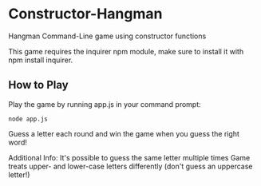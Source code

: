 # Constructor-Hangman

Hangman Command-Line game using constructor functions

This game requires the inquirer npm module, make sure to install it with npm install inquirer.

## How to Play
Play the game by running app.js in your command prompt:

    node app.js

Guess a letter each round and win the game when you guess the right word!

Additional Info:
It's possible to guess the same letter multiple times
Game treats upper- and lower-case letters differently (don't guess an uppercase letter!)